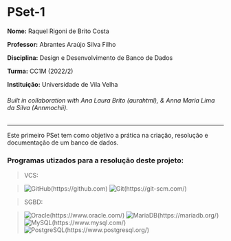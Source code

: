 # PSet-1

**Nome:** Raquel Rigoni de Brito Costa

**Professor:** Abrantes Araújo Silva Filho

**Disciplina:** Design e Desenvolvimento de Banco de Dados

**Turma:** CC1M (2022/2)

**Instituição:** Universidade de Vila Velha

###### Built in collaboration with Ana Laura Brito (aurahtml), & Anna Maria Lima da Silva (Annmochii).
---
Este primeiro PSet tem como objetivo a prática na criação, resolução e documentação de um banco de dados.

### Programas utizados para a resolução deste projeto:

> VCS:

> ![GitHub(https://github.com)](https://img.shields.io/badge/GitHub-100000?style=for-the-badge&logo=github&logoColor=white)
> ![Git(https://git-scm.com/)](https://img.shields.io/badge/GIT-E44C30?style=for-the-badge&logo=git&logoColor=white)


> SGBD:

> ![Oracle(https://www.oracle.com/)](https://img.shields.io/badge/Oracle-F80000?style=for-the-badge&logo=Oracle&logoColor=white)
> ![MariaDB(https://mariadb.org/)](https://img.shields.io/badge/MariaDB-003545?style=for-the-badge&logo=mariadb&logoColor=white)
> ![MySQL(https://www.mysql.com/)](https://img.shields.io/badge/MySQL-005C84?style=for-the-badge&logo=mysql&logoColor=white)
> ![PostgreSQL(https://www.postgresql.org/)](https://img.shields.io/badge/PostgreSQL-316192?style=for-the-badge&logo=postgresql&logoColor=white)

